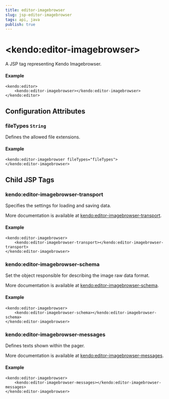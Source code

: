 ```yaml
---
title: editor-imagebrowser
slug: jsp-editor-imagebrowser
tags: api, java
publish: true
---
```


# \<kendo:editor-imagebrowser\>
A JSP tag representing Kendo Imagebrowser.

#### Example
    <kendo:editor>
        <kendo:editor-imagebrowser></kendo:editor-imagebrowser>
    </kendo:editor>


## Configuration Attributes


### fileTypes `String`

Defines the allowed file extensions.

#### Example
    <kendo:editor-imagebrowser fileTypes="fileTypes">
    </kendo:editor-imagebrowser>



## Child JSP Tags

### kendo:editor-imagebrowser-transport

Specifies the settings for loading and saving data.

More documentation is available at [kendo:editor-imagebrowser-transport](/api/wrappers/jsp/editor/imagebrowser-transport).

#### Example

    <kendo:editor-imagebrowser>
        <kendo:editor-imagebrowser-transport></kendo:editor-imagebrowser-transport>
    </kendo:editor-imagebrowser>
 
### kendo:editor-imagebrowser-schema

Set the object responsible for describing the image raw data format.

More documentation is available at [kendo:editor-imagebrowser-schema](/api/wrappers/jsp/editor/imagebrowser-schema).

#### Example

    <kendo:editor-imagebrowser>
        <kendo:editor-imagebrowser-schema></kendo:editor-imagebrowser-schema>
    </kendo:editor-imagebrowser>
 
### kendo:editor-imagebrowser-messages

Defines texts shown within the pager.

More documentation is available at [kendo:editor-imagebrowser-messages](/api/wrappers/jsp/editor/imagebrowser-messages).

#### Example

    <kendo:editor-imagebrowser>
        <kendo:editor-imagebrowser-messages></kendo:editor-imagebrowser-messages>
    </kendo:editor-imagebrowser>
 
